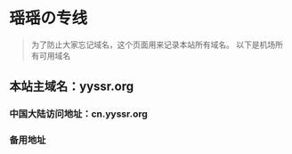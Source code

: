 # 瑶瑶の专线
> 为了防止大家忘记域名，这个页面用来记录本站所有域名。
> 以下是机场所有可用域名

## 本站主域名：yyssr.org

### 中国大陆访问地址：cn.yyssr.org

### 备用地址
